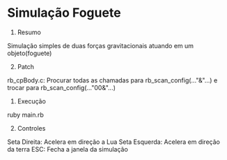 Simulação Foguete
=================

1. Resumo

Simulação simples de duas forças gravitacionais atuando em um objeto(foguete)

2. Patch

rb_cpBody.c: Procurar todas as chamadas para rb_scan_config(..."&"...) e
trocar para rb_scan_config(..."00&"...)

1. Execução

ruby main.rb

2. Controles

Seta Direita: Acelera em direção a Lua
Seta Esquerda: Acelera em direção da terra
ESC: Fecha a janela da simulação
